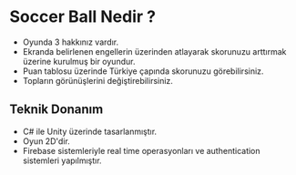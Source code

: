 # Soccer Ball Nedir ?

- Oyunda 3 hakkınız vardır.
- Ekranda belirlenen engellerin üzerinden atlayarak skorunuzu arttırmak üzerine kurulmuş bir oyundur.
- Puan tablosu üzerinde Türkiye çapında skorunuzu görebilirsiniz.
- Topların görünüşlerini değiştirebilirsiniz.

## Teknik Donanım

- C# ile Unity üzerinde tasarlanmıştır.
- Oyun 2D'dir.
- Firebase sistemleriyle real time operasyonları ve authentication sistemleri yapılmıştır.

